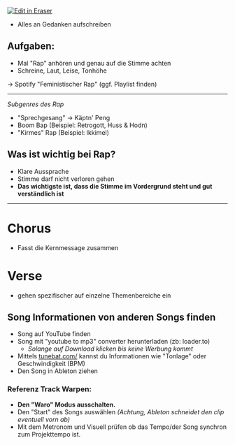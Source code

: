 <p><a target="_blank" href="https://app.eraser.io/workspace/FnPiJZL9NSFJGKZXcQGF" id="edit-in-eraser-github-link"><img alt="Edit in Eraser" src="https://firebasestorage.googleapis.com/v0/b/second-petal-295822.appspot.com/o/images%2Fgithub%2FOpen%20in%20Eraser.svg?alt=media&amp;token=968381c8-a7e7-472a-8ed6-4a6626da5501"></a></p>

- Alles an Gedanken aufschreiben


## Aufgaben:
- Mal "Rap" anhören und genau auf die Stimme achten
- Schreine, Laut, Leise, Tonhöhe


-> Spotify "Feministischer Rap" (ggf. Playlist finden)

---

_Subgenres des Rap_

- "Sprechgesang" -> Käptn' Peng
- Boom Bap (Beispiel: Retrogott, Huss & Hodn)
- "Kirmes" Rap (Beispiel: Ikkimel)


## Was ist wichtig bei Rap?
- Klare Aussprache
- Stimme darf nicht verloren gehen
- **Das wichtigste ist, dass die Stimme im Vordergrund steht und gut verständlich ist**
---

# Chorus
- Fasst die Kernmessage zusammen


# Verse
- gehen spezifischer auf einzelne Themenbereiche ein




## Song Informationen von anderen Songs finden
- Song auf YouTube finden
- Song mit "youtube to mp3" converter herunterladen (zb: loader.to)
    - _Solange auf Download klicken bis keine Werbung kommt_
- Mittels [﻿tunebat.com/](https://tunebat.com/)  kannst du Informationen wie "Tonlage" oder Geschwindigkeit (BPM)
- Den Song in Ableton ziehen


### Referenz Track Warpen:
- **Den "Waro" Modus ausschalten.**
- Den "Start" des Songs auswählen _(Achtung, Ableton schneidet den clip eventuell vorn ab)_
- Mit dem Metronom und Visuell prüfen ob das Tempo/der Song synchron zum Projekttempo ist.




<!--- Eraser file: https://app.eraser.io/workspace/FnPiJZL9NSFJGKZXcQGF --->